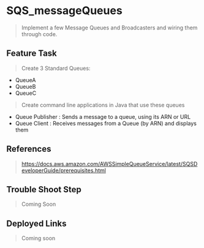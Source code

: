 # SQS_messageQueues
> Implement a few Message Queues and Broadcasters and wiring them through code.

## Feature Task
> Create 3 Standard Queues:
  * QueueA
  * QueueB
  * QueueC
  
> Create command line applications in Java that use these queues
  * Queue Publisher : Sends a message to a queue, using its ARN or URL
  * Queue Client : Receives messages from a Queue (by ARN) and displays them

## References 

> https://docs.aws.amazon.com/AWSSimpleQueueService/latest/SQSDeveloperGuide/prerequisites.html

## Trouble Shoot Step

> Coming Soon

## Deployed Links
> Coming soon
